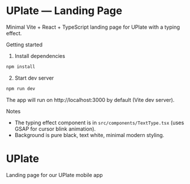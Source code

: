 # UPlate — Landing Page

Minimal Vite + React + TypeScript landing page for UPlate with a typing effect.

Getting started

1. Install dependencies

```bash
npm install
```

2. Start dev server

```bash
npm run dev
```

The app will run on http://localhost:3000 by default (Vite dev server).

Notes

- The typing effect component is in `src/components/TextType.tsx` (uses GSAP for cursor blink animation).
- Background is pure black, text white, minimal modern styling.

# UPlate

Landing page for our UPlate mobile app
